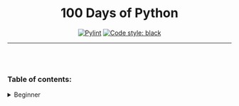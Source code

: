 <h1 align="center">100 Days of Python</h1>

<p align="center">
<!-- <a href="LINK"><img alt="TEXT" src="IMAGE"></a> -->
<a href="https://github.com/Yu-225/100-days-of-Python/actions/workflows/pylint.yml"><img alt="Pylint" src="https://github.com/Yu-225/100-days-of-Python/actions/workflows/pylint.yml/badge.svg"></a>
<a href="https://github.com/psf/black"><img alt="Code style: black" src="https://img.shields.io/badge/code%20style-black-000000.svg"></a>
</p>

---
<br>
<br>

### Table of contents:

<details>
<summary>Beginner</summary>

- Day 1: Variables.
<br><a href="./Day_1/band_name_generator.py">Band name generator</a>

- Day 2: Data Types.
<br><a href="./Day_2/tip_calculator.py">Tip calculator</a>

- Day 3: Logical Operators.
<br><a href="./Day_3/treasure_island.py">Treasure island</a>

- Day 4: Lists. Randomization.
<br><a href="./Day_4/rock_paper_scissors.py">Rock paper scissors</a>

- Day 5: Loops.
<br><a href="./Day_5/password_generator.py">Password generator</a>

- Day 6: Maze.
<br><a href="./Day_6/escaping_the_maze.py">Escaping the maze</a>

- Day 7: Hangman game.
<br><a href="./Day_7/hangman.py">Hangman</a>

- Day 8: Functions and parameters.
<br><a href="./Day_8/ceaser_cipher.py">Ceaser cipher.</a>

- Day 9: Dictionaries and Nesting.
<br><a href="./Day_9/secret_auction.py">Secret auction.</a>

- Day 10: Functions with outputs.
<br><a href="./Day_10/calculator_v1.py">Calculator v1.</a>
<br><a href="./Day_10/calculator_v2.py">Calculator v2.</a>
<br><a href="./Day_10/calculator_v3.py">Calculator v3.</a>

- Day 11: Blackjack.
<br><a href="./Day_11/blackjack.py">Blackjack.</a>

- Day 12: Scope...
<br><a href="./Day_11/blackjack.py">Guess the number.</a>
</details>

